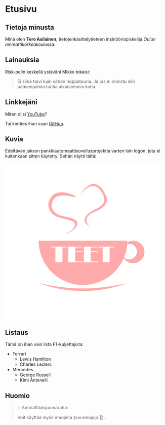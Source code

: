 # Etusivu

## Tietoja minusta

Minä olen **Tero Asilainen**, tietojenkäsittelytieteen insinööriopiskelija *Oulun ammattikorkeakoulussa*.

## Lainauksia

Risk-pelin keskellä ystäväni Mikko tokaisi:
> Ei siinä tarvi kuin vähän noppatuuria. Ja jos ei onnistu niin pääseepähän tuntia aikaisemmin kotia.

## Linkkejäni

Miten olisi [YouTube](https://www.youtube.com/@TeroAsilainen)?

Tai kenties ihan vaan [GitHub](https://github.com/TeroAsilainen).

## Kuvia

Edeltävän jakson pankkiautomaattisovellusprojektia varten loin logon, jota ei kuitenkaan sitten käytetty. Sehän näytti tältä:

![Logo, jossa teekupin kyljessä lukee TEET.](/images/teetlogo.png)

## Listaus

Tämä on ihan vain lista F1-kuljettajista:
- Ferrari
    - Lewis Hamilton
    - Charles Leclerc
- Mercedes
    - George Russell
    - Kimi Antonelli

## Huomio

> 💡 Ammattilaisjuomaraha:
> 
> Voit käyttää myös emojeita (vai emojeja 🤔).

